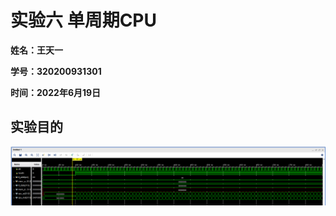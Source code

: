 # 实验六 单周期CPU

**姓名：王天一**

**学号：320200931301**

**时间：2022年6月19日**

## 实验目的

![image-20220619180412652](report.assets/image-20220619180412652.png)